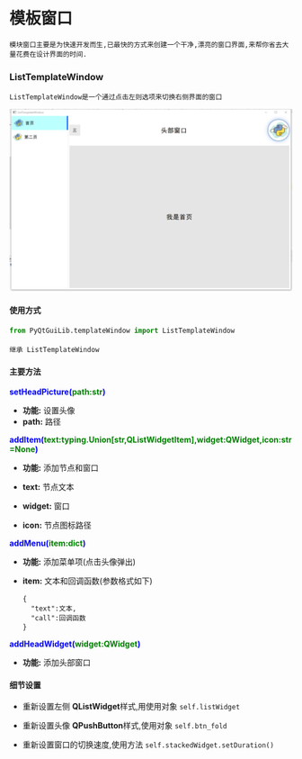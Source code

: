# 模板窗口

```
模块窗口主要是为快速开发而生,已最快的方式来创建一个干净,漂亮的窗口界面,来帮你省去大量花费在设计界面的时间.
```

### ListTemplateWindow

```
ListTemplateWindow是一个通过点击左则选项来切换右侧界面的窗口
```

![](https://github.com/LX-sys/PyQtGuiLib/blob/master/templateIage/ListTemplateWindow.png)

#### 使用方式

```python
from PyQtGuiLib.templateWindow import ListTemplateWindow

继承 ListTemplateWindow
```

#### 主要方法

**<font color=blue>setHeadPicture(<font color=green>path:str</font>)</font>**

- **功能:** 设置头像
- **path:** 路径

**<font color=blue>addItem(<font color=green>text:typing.Union[str,QListWidgetItem],widget:QWidget,icon:str=None</font>)</font>**

- **功能:** 添加节点和窗口

- **text:** 节点文本
- **widget:** 窗口
- **icon:** 节点图标路径

**<font color=blue>addMenu(<font color=green>item:dict</font>)</font>**

- **功能:** 添加菜单项(点击头像弹出)

- **item:** 文本和回调函数(参数格式如下)

  ```
  {
  	"text":文本,
  	"call":回调函数
  }
  ```

**<font color=blue>addHeadWidget(<font color=green>widget:QWidget</font>)</font>**

- **功能:** 添加头部窗口

#### 细节设置

- 重新设置左侧 **QListWidget**样式,用使用对象 `self.listWidget`

- 重新设置头像 **QPushButton**样式,使用对象 `self.btn_fold`
- 重新设置窗口的切换速度,使用方法 `self.stackedWidget.setDuration()`